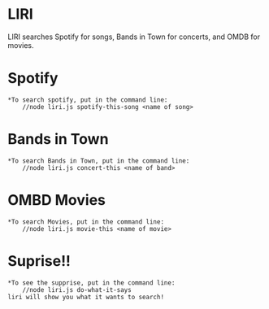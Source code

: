 # LIRI
LIRI searches Spotify for songs, Bands in Town for concerts, and OMDB for movies.
# Spotify
    *To search spotify, put in the command line:
        //node liri.js spotify-this-song <name of song>
# Bands in Town
    *To search Bands in Town, put in the command line:
        //node liri.js concert-this <name of band>
# OMBD Movies
    *To search Movies, put in the command line:
        //node liri.js movie-this <name of movie>
# Suprise!!
    *To see the supprise, put in the command line:
        //node liri.js do-what-it-says
    liri will show you what it wants to search!

